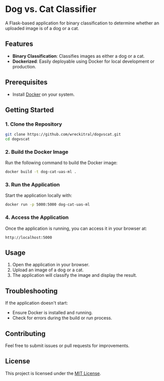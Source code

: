 # Dog vs. Cat Classifier  

A Flask-based application for binary classification to determine whether an uploaded image is of a dog or a cat.  

## Features  
- **Binary Classification**: Classifies images as either a dog or a cat.  
- **Dockerized**: Easily deployable using Docker for local development or production.  

## Prerequisites  
- Install [Docker](https://www.docker.com/get-started) on your system.  

## Getting Started  

### 1. Clone the Repository  
```bash  
git clone https://github.com/wreckitral/dogvscat.git
cd dogvscat
```  

### 2. Build the Docker Image  
Run the following command to build the Docker image:  
```bash  
docker build -t dog-cat-uas-ml .  
```  

### 3. Run the Application  
Start the application locally with:  
```bash  
docker run -p 5000:5000 dog-cat-uas-ml 
```  

### 4. Access the Application  
Once the application is running, you can access it in your browser at:  
```
http://localhost:5000  
```  

## Usage  
1. Open the application in your browser.  
2. Upload an image of a dog or a cat.  
3. The application will classify the image and display the result.  

## Troubleshooting  
If the application doesn't start:  
- Ensure Docker is installed and running.  
- Check for errors during the build or run process.  

## Contributing  
Feel free to submit issues or pull requests for improvements.  

## License  
This project is licensed under the [MIT License](LICENSE).  
